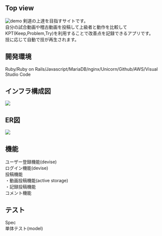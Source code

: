 ## Top view
![demo](https://gyazo.com/0de1a072c56af2cf269a1acdf011f396)
剣道の上達を目指すサイトです。  
自分の試合動画や稽古動画を投稿して上級者と動作を比較してKPT(Keep,Problem,Try)を利用することで改善点を記録できるアプリです。  
技に応じて自動で技が再生されます。  

## 開発環境
Ruby/Ruby on Rails/Javascript/MariaDB/nginx/Unicorn/Github/AWS/Visual Studio Code

## インフラ構成図
![](https://gyazo.com/e9c36e0f9f6eaa9f51bb79add3b9c778)

## ER図
![](https://gyazo.com/becf5bf2671e0ec325106fb231342951)
## 機能
ユーザー登録機能(devise)  
ログイン機能(devise)  
投稿機能  
・動画投稿機能(active storage)  
・記録投稿機能  
コメント機能  

## テスト
Spec  
単体テスト(model)  